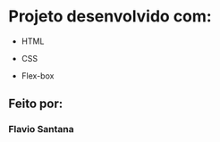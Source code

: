 <h1>Projeto desenvolvido com:</h1>

* HTML

* CSS

* Flex-box

## Feito por:

### Flavio Santana

```
